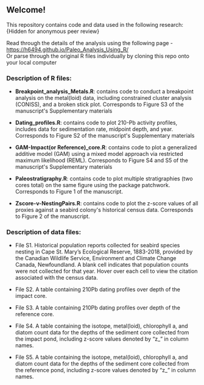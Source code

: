 ## Welcome!

This repository contains code and data used in the following research: {Hidden for anonymous peer review}

Read through the details of the analysis using the following page - https://h6494.github.io/Paleo_Analysis_Using_R/  
Or parse through the original R files individually by cloning this repo onto your local computer

### Description of R files:

- **Breakpoint_analysis_Metals.R**: contains code to conduct a breakpoint analysis on the metal(loid) data, including constrained cluster analysis (CONISS), and a broken stick plot. Corresponds to Figure S3 of the manuscript's Supplementary materials

- **Dating_profiles.R**: contains code to plot 210-Pb activity profiles, includes data for sedimentation rate, midpoint depth, and year. Corresponds to Figure S2 of the manuscript's Supplementary materials

- **GAM-Impact(or Reference)_core.R**: contains code to plot a generalized additive model (GAM) using a mixed model approach via restricted maximum likelihood (REML). Corresponds to Figure S4 and S5 of the manuscript's Supplementary materials

- **Paleostratigraphy.R**: contains code to plot multiple stratigraphies (two cores total) on the same figure using the package patchwork. Corresponds to Figure 1 of the manuscript.

- **Zscore-v-NestingPairs.R**: contains code to plot the z-score values of all proxies against a seabird colony's historical census data. Corresponds to Figure 2 of the manuscript.


### Description of data files:

- File S1. Historical population reports collected for seabird species nesting in Cape St. Mary’s Ecological Reserve, 1883-2018, provided by the Canadian Wildlife Service, Environment and Climate Change Canada, Newfoundland. A blank cell indicates that population counts were not collected for that year. Hover over each cell to view the citation associated with the census data.

- File S2. A table containing 210Pb dating profiles over depth of the impact core.

- File S3. A table containing 210Pb dating profiles over depth of the reference core.

- File S4. A table containing the isotope, metal(loid), chlorophyll a, and diatom count data for the depths of the sediment core collected from the impact pond, including z-score values denoted by “z_” in column names.

- File S5. A table containing the isotope, metal(loid), chlorophyll a, and diatom count data for the depths of the sediment core collected from the reference pond, including z-score values denoted by “z_” in column names.


